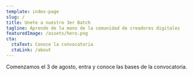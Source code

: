 ```yaml
---
template: index-page
slug: /
title: Unete a nuestro 3er Batch
tagline: Aprende de la mano de la comunidad de creadores digitales
featuredImage: /assets/hero.png
cta:
  ctaText: Conoce la convocatoria
  ctaLink: /about
---
```

Comenzamos el 3 de agosto, entra y conoce las bases de la convocatoria.